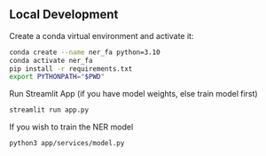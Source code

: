 ## Local Development
Create a conda virtual environment and activate it:

```bash
conda create --name ner_fa python=3.10
conda activate ner_fa
pip install -r requirements.txt
export PYTHONPATH="$PWD"
```

Run Streamlit App (if you have model weights, else train model first)
```bash
streamlit run app.py
```

If you wish to train the NER model
```bash
python3 app/services/model.py
```